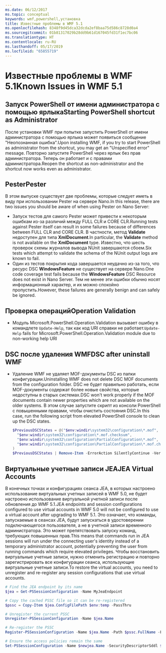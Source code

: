 ```yaml
---
ms.date: 06/12/2017
ms.topic: conceptual
keywords: wmf,powershell,установка
title: Известные проблемы в WMF 5.1
ms.openlocfilehash: 8348f9d45dca32dcda2ef8baa75d586c8728d0a4
ms.sourcegitcommit: 01b81317029b28dd9b61d167045fd31f1ec7bc06
ms.translationtype: HT
ms.contentlocale: ru-RU
ms.lasthandoff: 05/17/2019
ms.locfileid: "65855719"
---
```

# <a name="known-issues-in-wmf-51"></a><span data-ttu-id="b611b-103">Известные проблемы в WMF 5.1</span><span class="sxs-lookup"><span data-stu-id="b611b-103">Known Issues in WMF 5.1</span></span>

## <a name="starting-powershell-shortcut-as-administrator"></a><span data-ttu-id="b611b-104">Запуск PowerShell от имени администратора с помощью ярлыка</span><span class="sxs-lookup"><span data-stu-id="b611b-104">Starting PowerShell shortcut as Administrator</span></span>

<span data-ttu-id="b611b-105">После установки WMF при попытке запустить PowerShell от имени администратора с помощью ярлыка может появиться сообщение "Неопознанная ошибка".</span><span class="sxs-lookup"><span data-stu-id="b611b-105">Upon installing WMF, if you try to start PowerShell as administrator from the shortcut, you may get an "Unspecified error" message.</span></span> <span data-ttu-id="b611b-106">Повторно запустите PowerShell через ярлык без прав администратора. Теперь он работает и с правами администратора.</span><span class="sxs-lookup"><span data-stu-id="b611b-106">Reopen the shortcut as non-administrator and the shortcut now works even as administrator.</span></span>

## <a name="pester"></a><span data-ttu-id="b611b-107">Pester</span><span class="sxs-lookup"><span data-stu-id="b611b-107">Pester</span></span>

<span data-ttu-id="b611b-108">В этом выпуске существует две проблемы, которые следует иметь в виду при использовании Pester на сервере Nano.</span><span class="sxs-lookup"><span data-stu-id="b611b-108">In this release, there are two issues you should be aware of when using Pester on Nano Server:</span></span>

- <span data-ttu-id="b611b-109">Запуск тестов для самого Pester может привести к некоторым ошибкам из-за различий между FULL CLR и CORE CLR.</span><span class="sxs-lookup"><span data-stu-id="b611b-109">Running tests against Pester itself can result in some failures because of differences between FULL CLR and CORE CLR.</span></span> <span data-ttu-id="b611b-110">В частности, метод **Validate** недоступен для типа **XmlDocument**.</span><span class="sxs-lookup"><span data-stu-id="b611b-110">In particular, the **Validate** method is not available on the **XmlDocument** type.</span></span> <span data-ttu-id="b611b-111">Известно, что шесть проверок схемы журналов вывода NUnit завершаются сбоем.</span><span class="sxs-lookup"><span data-stu-id="b611b-111">Six tests which attempt to validate the schema of the NUnit output logs are known to fail.</span></span>
- <span data-ttu-id="b611b-112">Один из тестов покрытия кода завершается неудачно из-за того, что ресурс DSC **WindowsFeature** не существует на сервере Nano.</span><span class="sxs-lookup"><span data-stu-id="b611b-112">One code coverage test fails because the **WindowsFeature** DSC Resource does not exist in Nano Server.</span></span> <span data-ttu-id="b611b-113">Тем не менее эти ошибки обычно носят информационный характер, и их можно спокойно пропустить.</span><span class="sxs-lookup"><span data-stu-id="b611b-113">However, these failures are generally benign and can safely be ignored.</span></span>

## <a name="operation-validation"></a><span data-ttu-id="b611b-114">Проверка операций</span><span class="sxs-lookup"><span data-stu-id="b611b-114">Operation Validation</span></span>

- <span data-ttu-id="b611b-115">Модуль Microsoft.PowerShell.Operation.Validation вызывает ошибку в командлете `Update-Help`, так как код URI справки не работает.</span><span class="sxs-lookup"><span data-stu-id="b611b-115">`Update-Help` fails for Microsoft.PowerShell.Operation.Validation module due to non-working help URI</span></span>

## <a name="dsc-after-uninstall-wmf"></a><span data-ttu-id="b611b-116">DSC после удаления WMF</span><span class="sxs-lookup"><span data-stu-id="b611b-116">DSC after uninstall WMF</span></span>

- <span data-ttu-id="b611b-117">Удаление WMF не удаляет MOF-документы DSC из папки конфигурации.</span><span class="sxs-lookup"><span data-stu-id="b611b-117">Uninstalling WMF does not delete DSC MOF documents from the configuration folder.</span></span> <span data-ttu-id="b611b-118">DSC не будет правильно работать, если MOF-документы содержат более новые свойства, которые недоступны в старых системах.</span><span class="sxs-lookup"><span data-stu-id="b611b-118">DSC won't work properly if the MOF documents contain newer properties which are not available on the older systems.</span></span> <span data-ttu-id="b611b-119">В этом случае запустите скрипт из консоли PowerShell с повышенными правами, чтобы очистить состояния DSC.</span><span class="sxs-lookup"><span data-stu-id="b611b-119">In this case, run the following script from elevated PowerShell console to clean up the DSC states.</span></span>

  ```powershell
  $PreviousDSCStates = @("$env:windir\system32\configuration\*.mof",
    "$env:windir\system32\configuration\*.mof.checksum",
    "$env:windir\system32\configuration\PartialConfiguration\*.mof",
    "$env:windir\system32\configuration\PartialConfiguration\*.mof.checksum"
  )
  $PreviousDSCStates | Remove-Item -ErrorAction SilentlyContinue -Verbose
  ```

## <a name="jea-virtual-accounts"></a><span data-ttu-id="b611b-120">Виртуальные учетные записи JEA</span><span class="sxs-lookup"><span data-stu-id="b611b-120">JEA Virtual Accounts</span></span>

<span data-ttu-id="b611b-121">В конечных точках и конфигурациях сеанса JEA, в которых настроено использование виртуальных учетных записей в WMF 5.0, не будет настроено использование виртуальной учетной записи после обновления до WMF 5.1.</span><span class="sxs-lookup"><span data-stu-id="b611b-121">JEA endpoints and session configurations configured to use virtual accounts in WMF 5.0 will not be configured to use a virtual account after upgrading to WMF 5.1.</span></span> <span data-ttu-id="b611b-122">Это означает, что команды, запускаемые в сеансах JEA, будут запускаться в удостоверении подключающегося пользователя, а не в учетной записи временного администратора. Это может препятствовать запуску команд, требующих повышенных прав.</span><span class="sxs-lookup"><span data-stu-id="b611b-122">This means that commands run in JEA sessions will run under the connecting user's identity instead of a temporary administrator account, potentially preventing the user from running commands which require elevated privileges.</span></span> <span data-ttu-id="b611b-123">Чтобы восстановить виртуальные учетные записи, нужно отменить регистрацию и повторно зарегистрировать все конфигурации сеанса, использующие виртуальные учетные записи.</span><span class="sxs-lookup"><span data-stu-id="b611b-123">To restore the virtual accounts, you need to unregister and re-register any session configurations that use virtual accounts.</span></span>

```powershell
# Find the JEA endpoint by its name
$jea = Get-PSSessionConfiguration -Name MyJeaEndpoint

# Copy the cached PSSC file so it can be re-registered
$pssc = Copy-Item $jea.ConfigFilePath $env:temp -PassThru

# Unregister the current PSSC
Unregister-PSSessionConfiguration -Name $jea.Name

# Re-register the PSSC
Register-PSSessionConfiguration -Name $jea.Name -Path $pssc.FullName -Force

# Ensure the access policies remain the same
Set-PSSessionConfiguration -Name $newjea.Name -SecurityDescriptorSddl $jea.SecurityDescriptorSddl
```